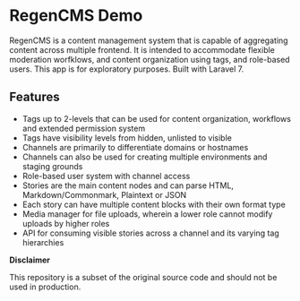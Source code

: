 RegenCMS Demo
=============

RegenCMS is a content management system that is capable of aggregating content across multiple frontend.
It is intended to accommodate flexible moderation worfklows, and content organization using tags, and role-based users.
This app is for exploratory purposes. Built with Laravel 7.

Features
---------
- Tags up to 2-levels that can be used for content organization, workflows and extended permission system
- Tags have visibility levels from hidden, unlisted to visible
- Channels are primarily to differentiate domains or hostnames
- Channels can also be used for creating multiple environments and staging grounds
- Role-based user system with channel access
- Stories are the main content nodes and can parse HTML, Markdown/Commonmark, Plaintext or JSON
- Each story can have multiple content blocks with their own format type
- Media manager for file uploads, wherein a lower role cannot modify uploads by higher roles
- API for consuming visible stories across a channel and its varying tag hierarchies

**Disclaimer**

This repository is a subset of the original source code and should not be used in production.
